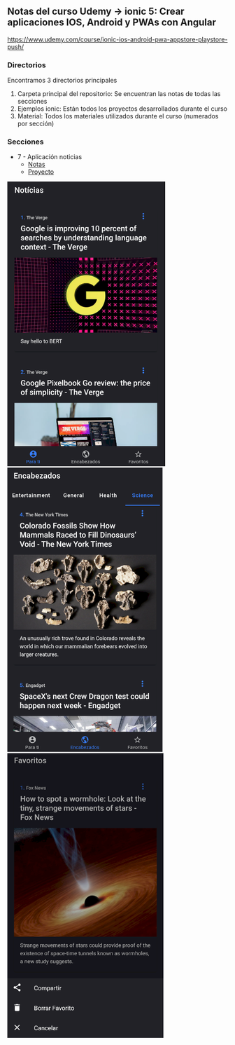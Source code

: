 ## Notas del curso Udemy -> ionic 5: Crear aplicaciones IOS, Android y PWAs con Angular

https://www.udemy.com/course/ionic-ios-android-pwa-appstore-playstore-push/

### Directorios

Encontramos 3 directorios principales

1. Carpeta principal del repositorio: Se encuentran las notas de todas las secciones
2. Ejemplos ionic: Están todos los proyectos desarrollados durante el curso
3. Material: Todos los materiales utilizados durante el curso (numerados por sección)

### Secciones

- 7 - Aplicación noticias
  - [Notas](<./07.App noticias.md>)
  - [Proyecto](<./Ejemplos ionic/04-noticias>)

![Captura 1](/Capturas/04-noticias/noticias1.png "Noticias App 1")
![Captura 1](/Capturas/04-noticias/noticias2.png "Noticias App 2")
![Captura 1](/Capturas/04-noticias/noticias3.png "Noticias App 3")
